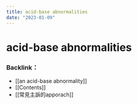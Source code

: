 ```yaml
---
title: acid-base abnormalities
date: "2023-01-09"
---
```


# acid-base abnormalities



### Backlink：

- [[an acid-base abnormality]]
- [[Contents]]
- [[常見主訴的apporach]]
